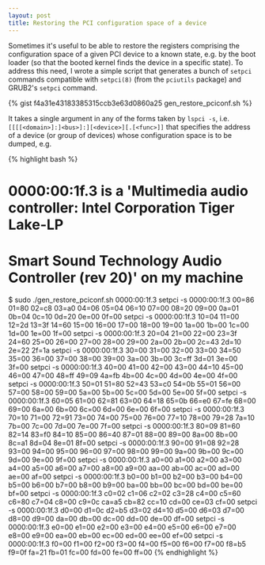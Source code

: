 ```yaml
---
layout: post
title: Restoring the PCI configuration space of a device
---
```


Sometimes it's useful to be able to restore the registers comprising the configuration space of a given PCI device to a known state, e.g. by the boot loader (so that the booted kernel finds the device in a specific state).
To address this need, I wrote a simple script that generates a bunch of `setpci` commands compatible with `setpci(8)` (from the `pciutils` package) and GRUB2's `setpci` command.

{% gist f4a31e43183385315ccb3e63d0860a25 gen_restore_pciconf.sh %}

It takes a single argument in any of the forms taken by `lspci -s`, i.e. `[[[[<domain>]:]<bus>]:][<device>][.[<func>]]` that specifies the address of a device (or group of devices) whose configuration space is to be dumped, e.g.

{% highlight bash %}
# 0000:00:1f.3 is a 'Multimedia audio controller: Intel Corporation Tiger Lake-LP
#                    Smart Sound Technology Audio Controller (rev 20)' on my machine
$ sudo ./gen_restore_pciconf.sh 0000:00:1f.3
setpci -s 0000:00:1f.3 00=86 01=80 02=c8 03=a0 04=06 05=04 06=10 07=00 08=20 09=00 0a=01 0b=04 0c=10 0d=20 0e=00 0f=00
setpci -s 0000:00:1f.3 10=04 11=00 12=2d 13=3f 14=60 15=00 16=00 17=00 18=00 19=00 1a=00 1b=00 1c=00 1d=00 1e=00 1f=00
setpci -s 0000:00:1f.3 20=04 21=00 22=00 23=3f 24=60 25=00 26=00 27=00 28=00 29=00 2a=00 2b=00 2c=43 2d=10 2e=22 2f=1a
setpci -s 0000:00:1f.3 30=00 31=00 32=00 33=00 34=50 35=00 36=00 37=00 38=00 39=00 3a=00 3b=00 3c=ff 3d=01 3e=00 3f=00
setpci -s 0000:00:1f.3 40=00 41=00 42=00 43=00 44=10 45=00 46=00 47=00 48=ff 49=09 4a=fb 4b=00 4c=00 4d=00 4e=00 4f=00
setpci -s 0000:00:1f.3 50=01 51=80 52=43 53=c0 54=0b 55=01 56=00 57=00 58=00 59=00 5a=00 5b=00 5c=00 5d=00 5e=00 5f=00
setpci -s 0000:00:1f.3 60=05 61=00 62=81 63=00 64=18 65=0b 66=e0 67=fe 68=00 69=00 6a=00 6b=00 6c=00 6d=00 6e=00 6f=00
setpci -s 0000:00:1f.3 70=10 71=00 72=91 73=00 74=00 75=00 76=00 77=10 78=00 79=28 7a=10 7b=00 7c=00 7d=00 7e=00 7f=00
setpci -s 0000:00:1f.3 80=09 81=60 82=14 83=f0 84=10 85=00 86=40 87=01 88=00 89=00 8a=00 8b=00 8c=a1 8d=04 8e=01 8f=00
setpci -s 0000:00:1f.3 90=00 91=08 92=28 93=00 94=00 95=00 96=00 97=00 98=00 99=00 9a=00 9b=00 9c=00 9d=00 9e=00 9f=00
setpci -s 0000:00:1f.3 a0=00 a1=00 a2=00 a3=00 a4=00 a5=00 a6=00 a7=00 a8=00 a9=00 aa=00 ab=00 ac=00 ad=00 ae=00 af=00
setpci -s 0000:00:1f.3 b0=00 b1=00 b2=00 b3=00 b4=00 b5=00 b6=00 b7=00 b8=00 b9=00 ba=00 bb=00 bc=00 bd=00 be=00 bf=00
setpci -s 0000:00:1f.3 c0=02 c1=06 c2=02 c3=28 c4=00 c5=60 c6=80 c7=04 c8=00 c9=0c ca=a5 cb=82 cc=10 cd=00 ce=03 cf=00
setpci -s 0000:00:1f.3 d0=00 d1=0c d2=b5 d3=02 d4=10 d5=00 d6=03 d7=00 d8=00 d9=00 da=00 db=00 dc=00 dd=00 de=00 df=00
setpci -s 0000:00:1f.3 e0=00 e1=00 e2=00 e3=00 e4=00 e5=00 e6=00 e7=00 e8=00 e9=00 ea=00 eb=00 ec=00 ed=00 ee=00 ef=00
setpci -s 0000:00:1f.3 f0=00 f1=00 f2=00 f3=00 f4=00 f5=00 f6=00 f7=00 f8=b5 f9=0f fa=21 fb=01 fc=00 fd=00 fe=00 ff=00
{% endhighlight %}
